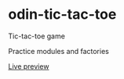 # odin-tic-tac-toe
Tic-tac-toe game

Practice modules and factories

[Live preview](http://raw.githack.com/mart-in-a-jar/odin-tic-tac-toe/main/index.html)
